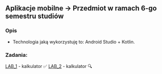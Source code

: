 ## Aplikacje mobilne -> Przedmiot w ramach 6-go semestru studiów

### Opis
* Technologia jaką wykorzystuję to: Android Studio + Kotlin.

### Zadania:
[LAB_1](https://github.com/AdamSzr/MobileApps/tree/main/Calc) - kalkulator :white_check_mark:
[LAB_2](https://github.com/AdamSzr/MobileApps/tree/main/ResponsiveLayouts) - kalkulator :mag: